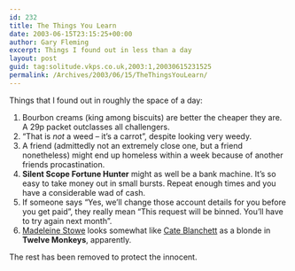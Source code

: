 ```yaml
---
id: 232
title: The Things You Learn
date: 2003-06-15T23:15:25+00:00
author: Gary Fleming
excerpt: Things I found out in less than a day
layout: post
guid: tag:solitude.vkps.co.uk,2003:1,20030615231525
permalink: /Archives/2003/06/15/TheThingsYouLearn/
---
```

Things that I found out in roughly the space of a day:

  1. Bourbon creams (king among biscuits) are better the cheaper they are. A 29p packet outclasses all challengers.
  2. &#8220;That is _not_ a weed &#8211; it&#8217;s a carrot&#8221;, despite looking very weedy.
  3. A friend (admittedly not an extremely close one, but a friend nonetheless) might end up homeless within a week because of another friends procastination.
  4. **Silent Scope Fortune Hunter** might as well be a bank machine. It&#8217;s so easy to take money out in small bursts. Repeat enough times and you have a considerable wad of cash.
  5. If someone says &#8220;Yes, we&#8217;ll change those account details for you before you get paid&#8221;, they really mean &#8220;This request will be binned. You&#8217;ll have to try again next month&#8221;.
  6. [Madeleine Stowe](http://us.imdb.com/Name?Stowe,Madeleine) looks somewhat like [Cate Blanchett](http://us.imdb.com/Name?Blanchett,Cate) as a blonde in **Twelve Monkeys**, apparently.

The rest has been removed to protect the innocent.